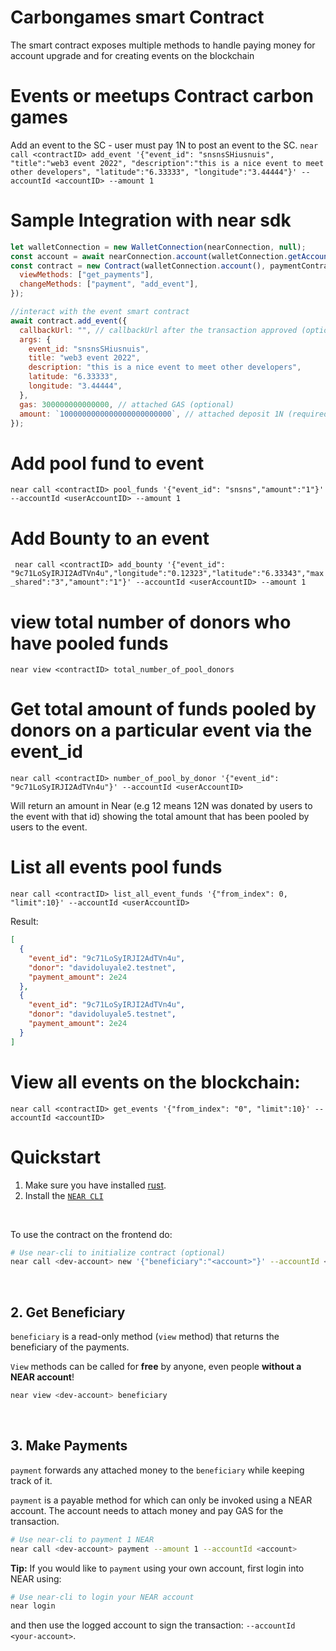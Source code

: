 # Carbongames smart Contract

The smart contract exposes multiple methods to handle paying money for account upgrade and for creating events on the blockchain
<br />

# Events or meetups Contract carbon games

Add an event to the SC - user must pay 1N to post an event to the SC.
`near call <contractID> add_event '{"event_id": "snsnsSHiusnuis", "title":"web3 event 2022", "description":"this is a nice event to meet other developers", "latitude":"6.33333", "longitude":"3.44444"}' --accountId <accountID> --amount 1`

# Sample Integration with near sdk

```js
let walletConnection = new WalletConnection(nearConnection, null);
const account = await nearConnection.account(walletConnection.getAccountId());
const contract = new Contract(walletConnection.account(), paymentContractName, {
  viewMethods: ["get_payments"],
  changeMethods: ["payment", "add_event"],
});

//interact with the event smart contract
await contract.add_event({
  callbackUrl: "", // callbackUrl after the transaction approved (optional)
  args: {
    event_id: "snsnsSHiusnuis",
    title: "web3 event 2022",
    description: "this is a nice event to meet other developers",
    latitude: "6.33333",
    longitude: "3.44444",
  },
  gas: 300000000000000, // attached GAS (optional)
  amount: `1000000000000000000000000`, // attached deposit 1N (required)
});
```

# Add pool fund to event

`near call <contractID> pool_funds '{"event_id": "snsns","amount":"1"}' --accountId <userAccountID> --amount 1`

# Add Bounty to an event

` near call <contractID> add_bounty '{"event_id": "9c71LoSyIRJI2AdTVn4u","longitude":"0.12323","latitude":"6.33343","max_shared":"3","amount":"1"}' --accountId <userAccountID> --amount 1`

# view total number of donors who have pooled funds

`near view <contractID> total_number_of_pool_donors`

# Get total amount of funds pooled by donors on a particular event via the event_id

`near call <contractID> number_of_pool_by_donor '{"event_id": "9c71LoSyIRJI2AdTVn4u"}' --accountId <userAccountID>`

Will return an amount in Near (e.g 12 means 12N was donated by users to the event with that id) showing the total
amount that has been pooled by users to the event.

# List all events pool funds

`near call <contractID> list_all_event_funds '{"from_index": 0, "limit":10}' --accountId <userAccountID>`

Result:

```json
[
  {
    "event_id": "9c71LoSyIRJI2AdTVn4u",
    "donor": "davidoluyale2.testnet",
    "payment_amount": 2e24
  },
  {
    "event_id": "9c71LoSyIRJI2AdTVn4u",
    "donor": "davidoluyale5.testnet",
    "payment_amount": 2e24
  }
]
```

# View all events on the blockchain:

`near call <contractID> get_events '{"from_index": "0", "limit":10}' --accountId <accountID>`

# Quickstart

1. Make sure you have installed [rust](https://rust.org/).
2. Install the [`NEAR CLI`](https://github.com/near/near-cli#setup)

<br />

To use the contract on the frontend do:

```bash
# Use near-cli to initialize contract (optional)
near call <dev-account> new '{"beneficiary":"<account>"}' --accountId <dev-account>
```

<br />

## 2. Get Beneficiary

`beneficiary` is a read-only method (`view` method) that returns the beneficiary of the payments.

`View` methods can be called for **free** by anyone, even people **without a NEAR account**!

```bash
near view <dev-account> beneficiary
```

<br />

## 3. Make Payments

`payment` forwards any attached money to the `beneficiary` while keeping track of it.

`payment` is a payable method for which can only be invoked using a NEAR account. The account needs to attach money and pay GAS for the transaction.

```bash
# Use near-cli to payment 1 NEAR
near call <dev-account> payment --amount 1 --accountId <account>
```

**Tip:** If you would like to `payment` using your own account, first login into NEAR using:

```bash
# Use near-cli to login your NEAR account
near login
```

and then use the logged account to sign the transaction: `--accountId <your-account>`.
